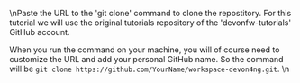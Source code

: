 
\nPaste the URL to the 'git clone' command to clone the repostitory. For this tutorial we will use the original tutorials repository of the 'devonfw-tutorials' GitHub account.

When you run the command on your machine, you will of course need to customize the URL and add your personal GitHub name. So the command will be `git clone https://github.com/YourName/workspace-devon4ng.git`.
\n